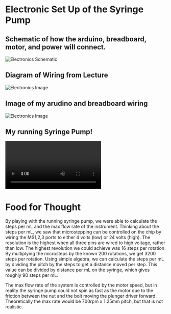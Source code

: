# Electronic Set Up of the Syringe Pump

## Schematic of how the arduino, breadboard, motor, and power will connect.

![Electronics Schematic](Syringe-Pump/Electronics-Schematic.png)

## Diagram of Wiring from Lecture

![Electronics Image](Syringe-Pump/pptschematic.png)

## Image of my arudino and breadboard wiring

![Electronics Image](Syring-Pump/Electronics-Image.png)

## My running Syringe Pump!

![Pump Running](Syringe-Pump/Assembly_Pictures/20210408_102127.mp4)


# Food for Thought
By playing with the running syringe pump, we were able to calculate the steps per mL and the max flow rate of the instrument. Thinking about the steps per mL, we saw that microstepping can be controlled on the chip by wiring the MS1,2,3 ports to either 4 volts (low) or 24 volts (high). The resolution is the highest when all three pins are wired to high voltage, rather than low. The highest revolution we could achieve was 16 steps per rotation. By multiplying the microsteps by the known 200 rotations, we get 3200 steps per rotation. Using simple algebra, we can calculate the steps per mL by dividing the pitch by the steps to get a distance moved per step. This value can be divided by distance per mL on the syringe, which gives roughly 90 steps per mL.

The max flow rate of the system is controlled by the motor speed, but in reality the syringe pump could not spin as fast as the motor due to the friction between the nut and the bolt moving the plunger driver forward. Theoretically the max rate would be 700rpm x 1.25mm pitch, but that is not realistic.
